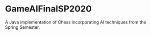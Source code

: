 # GameAIFinalSP2020
A Java implementation of Chess incorporating AI techniques from the Spring Semester.
